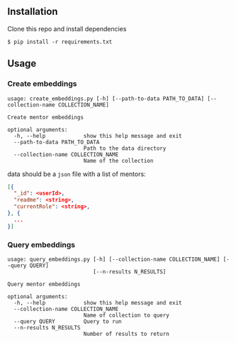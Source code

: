 ## Installation

Clone this repo and install dependencies
```
$ pip install -r requirements.txt
```

## Usage

### Create embeddings
```
usage: create_embeddings.py [-h] [--path-to-data PATH_TO_DATA] [--collection-name COLLECTION_NAME]

Create mentor embeddings

optional arguments:
  -h, --help            show this help message and exit
  --path-to-data PATH_TO_DATA
                        Path to the data directory
  --collection-name COLLECTION_NAME
                        Name of the collection
```

data should be a `json` file with a list of mentors:
```json
[{
  "_id": <userId>,
  "readme": <string>,
  "currentRole": <string>,
}, {
  ...
}]
```


### Query embeddings
```
usage: query_embeddings.py [-h] [--collection-name COLLECTION_NAME] [--query QUERY]
                           [--n-results N_RESULTS]

Query mentor embeddings

optional arguments:
  -h, --help            show this help message and exit
  --collection-name COLLECTION_NAME
                        Name of collection to query
  --query QUERY         Query to run
  --n-results N_RESULTS
                        Number of results to return

```
